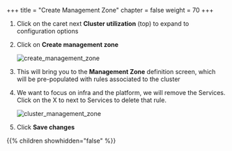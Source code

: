 +++
title = "Create Management Zone"
chapter = false
weight = 70
+++

1. Click on the caret next <b>Cluster utilization</b> (top) to expand to configuration options
2. Click on <b>Create management zone</b>

    ![create_management_zone](/images/create_management_zone.png)

3. This will bring you to the <b>Management Zone</b> definition screen, which will be pre-populated with rules associated to the cluster
4. We want to focus on infra and the platform, we will remove the Services. Click on the X to next to Services to delete that rule.
    
    ![cluster_management_zone](/images/cluster_management_zone.png)

5. Click <b>Save changes</b>

{{% children showhidden="false" %}}
